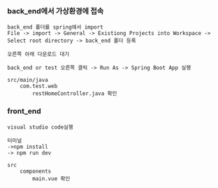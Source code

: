 ### back_end에서 가상환경에 접속 
        
    back_end 폴더를 spring에서 import 
    File -> import -> General -> Existiong Projects into Workspace -> 
    Select root directory -> back_end 폴더 등록
    
    오른쪽 아래 다운로드 대기
    
    back_end or test 오른쪽 클릭 -> Run As -> Spring Boot App 실행
    
    src/main/java
        com.test.web
            restHomeController.java 확인

### front_end 

    visual studio code실행
    
    터미널
    ->npm install
    -> npm run dev
        
    src
        components
            main.vue 확인
    